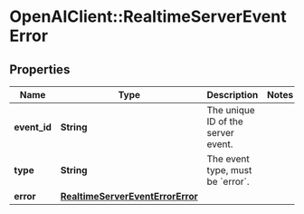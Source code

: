 # OpenAIClient::RealtimeServerEventError

## Properties
Name | Type | Description | Notes
------------ | ------------- | ------------- | -------------
**event_id** | **String** | The unique ID of the server event. | 
**type** | **String** | The event type, must be &#x60;error&#x60;. | 
**error** | [**RealtimeServerEventErrorError**](RealtimeServerEventErrorError.md) |  | 

